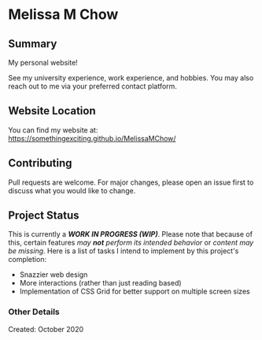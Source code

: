 # Melissa M Chow

## Summary
My personal website!

See my university experience, work experience, and hobbies. You may also reach out to me via your preferred contact platform.

## Website Location
You can find my website at: https://somethingexciting.github.io/MelissaMChow/

## Contributing
Pull requests are welcome. For major changes, please open an issue first to discuss what you would like to change.

## Project Status
This is currently a ***WORK IN PROGRESS (WIP)***. Please note that because of this, certain features *may **not** perform its intended behavior* or *content may be missing*. Here is a list of tasks I intend to implement by this project's completion:
- Snazzier web design 
- More interactions (rather than just reading based)
- Implementation of CSS Grid for better support on multiple screen sizes

### Other Details
Created: October 2020
